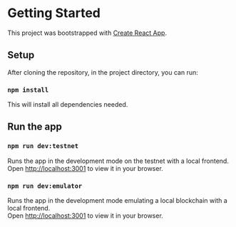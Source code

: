# Getting Started

This project was bootstrapped with [Create React App](https://github.com/facebook/create-react-app).

## Setup

After cloning the repository, in the project directory, you can run:

### `npm install`

This will install all dependencies needed.

## Run the app

### `npm run dev:testnet`

Runs the app in the development mode on the testnet with a local frontend.\
Open [http://localhost:3001](http://localhost:3001) to view it in your browser.

### `npm run dev:emulator`

Runs the app in the development mode emulating a local blockchain with a local frontend.\
Open [http://localhost:3001](http://localhost:3001) to view it in your browser.

